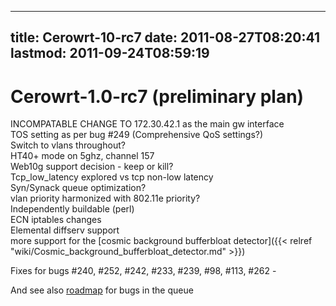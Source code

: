 
---
title: Cerowrt-10-rc7
date: 2011-08-27T08:20:41
lastmod: 2011-09-24T08:59:19
---
Cerowrt-1.0-rc7 (preliminary plan)
==================================

INCOMPATABLE CHANGE TO 172.30.42.1 as the main gw interface\
TOS setting as per bug \#249 (Comprehensive QoS settings?)\
Switch to vlans throughout?\
HT40+ mode on 5ghz, channel 157\
Web10g support decision - keep or kill?\
Tcp\_low\_latency explored vs tcp non-low latency\
Syn/Synack queue optimization?\
vlan priority harmonized with 802.11e priority?\
Independently buildable (perl)\
ECN iptables changes\
Elemental diffserv support\
more support for the [cosmic background bufferbloat detector]({{< relref "wiki/Cosmic_background_bufferbloat_detector.md" >}})

Fixes for bugs \#240, \#252, \#242, \#233, \#239, \#98, \#113, \#262 -

And see also
[roadmap](http://www.bufferbloat.net/projects/cerowrt/roadmap) for bugs
in the queue
